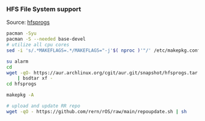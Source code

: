 ### HFS File System support
Source: [hfsprogs](https://github.com/muflone/pkgbuilds/tree/master/hfsprogs)
```sh
pacman -Syu
pacman -S --needed base-devel
# utilize all cpu cores
sed -i 's/.*MAKEFLAGS=.*/MAKEFLAGS="-j'$( nproc )'"/' /etc/makepkg.conf

su alarm
cd
wget -qO- https://aur.archlinux.org/cgit/aur.git/snapshot/hfsprogs.tar.gz \
    | bsdtar xf -
cd hfsprogs

makepkg -A

# upload and update RR repo
wget -qO - https://github.com/rern/rOS/raw/main/repoupdate.sh | sh
```
